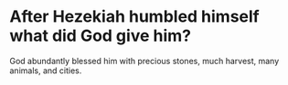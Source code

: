 # After Hezekiah humbled himself what did God give him?

God abundantly blessed him with precious stones, much harvest, many animals, and cities.

